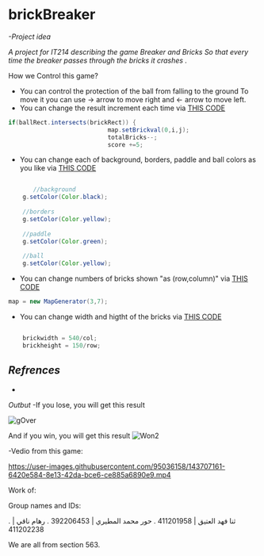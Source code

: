 # brickBreaker


*-Project idea*

*A project for IT214 describing the game Breaker and Bricks
So that every time the breaker passes through the bricks it crashes .*

How we Control this game?
* You can control the protection of the ball from falling to the ground
To move it you can use -> arrow to move right and <- arrow to move left.
* You can change the result increment each time via [THIS CODE](https://github.com/Noi-9/brickBreaker/blob/main/Gameplay.java)
```java
if(ballRect.intersects(brickRect)) {
                            map.setBrickval(0,i,j);
                            totalBricks--;
                            score +=5;
```
* You can change each of background, borders, paddle and ball colors as you like via [THIS CODE](https://github.com/Noi-9/brickBreaker/blob/main/Gameplay.java)
```java

       //background
    g.setColor(Color.black);
    
    //borders
    g.setColor(Color.yellow);
    
    //paddle
    g.setColor(Color.green);
    
    //ball 
    g.setColor(Color.yellow);


```
* You can change numbers of bricks shown "as (row,column)" via [THIS CODE](https://github.com/Noi-9/brickBreaker/blob/main/Gameplay.java)
```java
map = new MapGenerator(3,7);

```
* You can change width and higtht of the bricks via [THIS CODE](https://github.com/Noi-9/brickBreaker/blob/main/MapGenerator.java)
```java

    brickwidth = 540/col;
    brickheight = 150/row; 

```
*Refrences*
-
-
*Outbut*
-If you lose, you will get this result


![gOver](https://user-images.githubusercontent.com/95036158/143718794-c231c204-12ea-41bb-9192-829f3b82b705.jpg)

And if you win, you will get this result
![Won2](https://user-images.githubusercontent.com/95036158/143718807-cfee95d0-8d37-4bf9-93ff-d539b40c2102.jpg)


-Vedio from this game:


https://user-images.githubusercontent.com/95036158/143707161-6420e584-8e13-42da-bce6-ce885a6890e9.mp4

Work of:

Group names and IDs:

. ثنا فهد العتيق | 411201958
. حور محمد المطيري | 392206453
. رهام ناقي | 411202238	


We are all from section 563.
